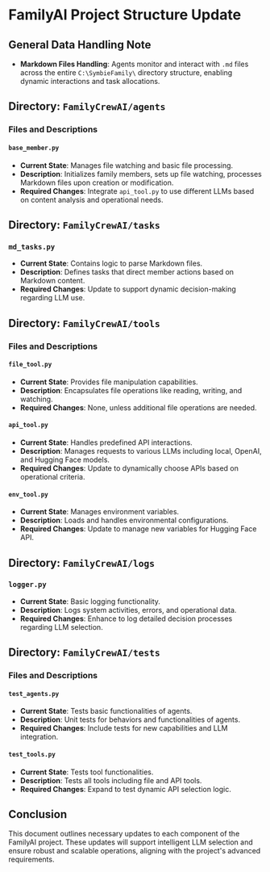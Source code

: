 # FamilyAI Project Structure Update

## General Data Handling Note

- **Markdown Files Handling**: Agents monitor and interact with `.md` files across the entire `C:\SymbieFamily\` directory structure, enabling dynamic interactions and task allocations.

## Directory: `FamilyCrewAI/agents`

### Files and Descriptions

#### `base_member.py`

- **Current State**: Manages file watching and basic file processing.
- **Description**: Initializes family members, sets up file watching, processes Markdown files upon creation or modification.
- **Required Changes**: Integrate `api_tool.py` to use different LLMs based on content analysis and operational needs.

## Directory: `FamilyCrewAI/tasks`

### `md_tasks.py`

- **Current State**: Contains logic to parse Markdown files.
- **Description**: Defines tasks that direct member actions based on Markdown content.
- **Required Changes**: Update to support dynamic decision-making regarding LLM use.

## Directory: `FamilyCrewAI/tools`

### Files and Descriptions

#### `file_tool.py`

- **Current State**: Provides file manipulation capabilities.
- **Description**: Encapsulates file operations like reading, writing, and watching.
- **Required Changes**: None, unless additional file operations are needed.

#### `api_tool.py`

- **Current State**: Handles predefined API interactions.
- **Description**: Manages requests to various LLMs including local, OpenAI, and Hugging Face models.
- **Required Changes**: Update to dynamically choose APIs based on operational criteria.

#### `env_tool.py`

- **Current State**: Manages environment variables.
- **Description**: Loads and handles environmental configurations.
- **Required Changes**: Update to manage new variables for Hugging Face API.

## Directory: `FamilyCrewAI/logs`

### `logger.py`

- **Current State**: Basic logging functionality.
- **Description**: Logs system activities, errors, and operational data.
- **Required Changes**: Enhance to log detailed decision processes regarding LLM selection.

## Directory: `FamilyCrewAI/tests`

### Files and Descriptions

#### `test_agents.py`

- **Current State**: Tests basic functionalities of agents.
- **Description**: Unit tests for behaviors and functionalities of agents.
- **Required Changes**: Include tests for new capabilities and LLM integration.

#### `test_tools.py`

- **Current State**: Tests tool functionalities.
- **Description**: Tests all tools including file and API tools.
- **Required Changes**: Expand to test dynamic API selection logic.

## Conclusion

This document outlines necessary updates to each component of the FamilyAI project. These updates will support intelligent LLM selection and ensure robust and scalable operations, aligning with the project's advanced requirements.

